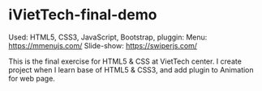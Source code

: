 # iVietTech-final-demo

Used: HTML5, CSS3, JavaScript, Bootstrap, 
pluggin: 
Menu: https://mmenujs.com/
Slide-show: https://swiperjs.com/

This is the final exercise for HTML5 & CSS at VietTech center.
I create project when I learn base of HTML5 & CSS3, and add plugin to Animation for web page.
